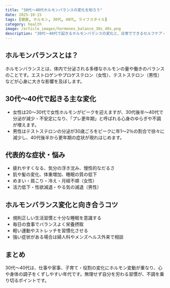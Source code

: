 ```yaml
---
title: "30代〜40代ホルモンバランスの変化を知ろう"
date: 2025-10-15
tags: [健康, ホルモン, 30代, 40代, ライフスタイル]
category: health
image: /article_images/hormones_balance_30s_40s.png
description: "30代〜40代で起きるホルモンバランスの変化と、日常でできるセルフケア・対処法をわかりやすく解説します。"
---
```


## ホルモンバランスとは？

ホルモンバランスとは、体内で分泌される多様なホルモンの量や働きのバランスのことです。エストロゲンやプロゲステロン（女性）、テストステロン（男性）などが心身に大きな影響を及ぼします。

## 30代〜40代で起きる主な変化

- 女性は20〜30代で女性ホルモンがピークを迎えますが、30代後半〜40代で分泌が減少・不安定になり、「プレ更年期」と呼ばれる心身のゆらぎや不調が増えます。
- 男性はテストステロンの分泌が30歳ごろをピークに年1〜2％の割合で徐々に減少し、40代後半から更年期の症状が現れはじめます。

## 代表的な症状・悩み

- 疲れやすくなる、気分の浮き沈み、慢性的なだるさ
- 肌や髪の変化、体重増加、睡眠の質の低下
- めまい・肩こり・冷え・月経不順（女性）
- 活力低下・性欲減退・やる気の減退（男性）

## ホルモンバランス変化と向き合うコツ

- 規則正しい生活習慣と十分な睡眠を意識する
- 毎日の食事でバランスよく栄養摂取
- 軽い運動やストレッチを習慣化させる
- 強い症状がある場合は婦人科やメンズヘルス外来で相談

## まとめ

30代〜40代は、仕事や家事、子育て・役割の変化にホルモン変動が重なり、心や身体の調子をくずしやすい年代です。無理せず自分を労わる習慣が、不調を乗り切るポイントです。
